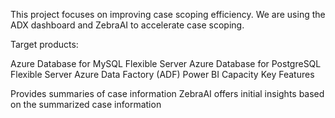 This project focuses on improving case scoping efficiency. We are using the ADX dashboard and ZebraAI to accelerate case scoping.

Target products:

Azure Database for MySQL Flexible Server
Azure Database for PostgreSQL Flexible Server
Azure Data Factory (ADF)
Power BI Capacity
Key Features

Provides summaries of case information
ZebraAI offers initial insights based on the summarized case information
